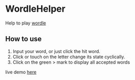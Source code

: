 # WordleHelper
Help to play [wordle](https://www.nytimes.com/games/wordle/index.html)

## How to use

 1. Input your word, or just click the hit word.
 2. Click or touch on the letter change its state cyclically.
 3. Click on the green > mark to display all accepted words

live demo [here](https://wordleh.netlify.app)
